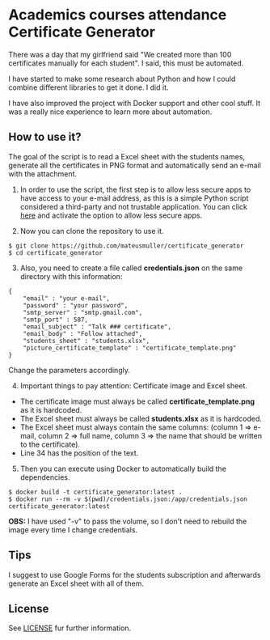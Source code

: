 # Academics courses attendance Certificate Generator

There was a day that my girlfriend said "We created more than 100 certificates manually for each student". I said, this must be automated.

I have started to make some research about Python and how I could combine different libraries to get it done. I did it.

I have also improved the project with Docker support and other cool stuff. It was a really nice experience to learn more about automation.

## How to use it?

The goal of the script is to read a Excel sheet with the students names, generate all the certificates in PNG format and automatically send an e-mail with the attachment.

1. In order to use the script, the first step is to allow less secure apps to have access to your e-mail address, as this is a simple Python script considered a third-party and not trustable application. You can click [here](https://myaccount.google.com/lesssecureapps) and activate the option to allow less secure apps.

2. Now you can clone the repository to use it.

```
$ git clone https://github.com/mateusmuller/certificate_generator
$ cd certificate_generator
```

3. Also, you need to create a file called **credentials.json** on the same directory with this information:

```
{
    "email" : "your e-mail",
    "password" : "your password",
    "smtp_server" : "smtp.gmail.com",
    "smtp_port" : 587,
    "email_subject" : "Talk ### certificate",
    "email_body" : "Follow attached",
    "students_sheet" : "students.xlsx",
    "picture_certificate_template" : "certificate_template.png"
}
```

Change the parameters accordingly.

4. Important things to pay attention: Certificate image and Excel sheet.

* The certificate image must always be called **certificate_template.png** as it is hardcoded.
* The Excel sheet must always be called **students.xlsx** as it is hardcoded.
* The Excel sheet must always contain the same columns: (column 1 => e-mail, column 2 => full name, column 3 => the name that should be written to the certificate).
* Line 34 has the position of the text.

5. Then you can execute using Docker to automatically build the dependencies.

```
$ docker build -t certificate_generator:latest .
$ docker run --rm -v $(pwd)/credentials.json:/app/credentials.json certificate_generator:latest
```

**OBS:** I have used "-v" to pass the volume, so I don't need to rebuild the image every time I change credentials.

## Tips

I suggest to use Google Forms for the students subscription and afterwards generate an Excel sheet with all of them.

## License

See [LICENSE](LICENSE) fur further information.
